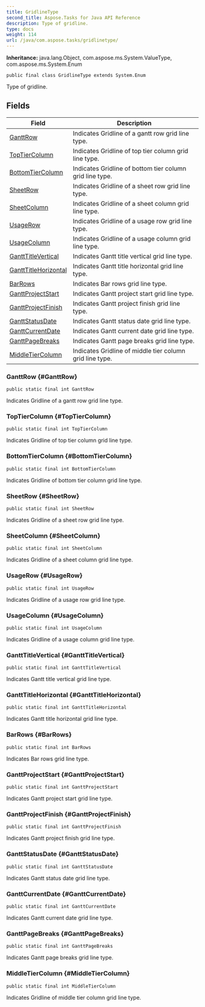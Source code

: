 ```yaml
---
title: GridlineType
second_title: Aspose.Tasks for Java API Reference
description: Type of gridline.
type: docs
weight: 114
url: /java/com.aspose.tasks/gridlinetype/
---
```


**Inheritance:**
java.lang.Object, com.aspose.ms.System.ValueType, com.aspose.ms.System.Enum
```
public final class GridlineType extends System.Enum
```

Type of gridline.
## Fields

| Field | Description |
| --- | --- |
| [GanttRow](#GanttRow) | Indicates Gridline of a gantt row grid line type. |
| [TopTierColumn](#TopTierColumn) | Indicates Gridline of top tier column grid line type. |
| [BottomTierColumn](#BottomTierColumn) | Indicates Gridline of bottom tier column grid line type. |
| [SheetRow](#SheetRow) | Indicates Gridline of a sheet row grid line type. |
| [SheetColumn](#SheetColumn) | Indicates Gridline of a sheet column grid line type. |
| [UsageRow](#UsageRow) | Indicates Gridline of a usage row grid line type. |
| [UsageColumn](#UsageColumn) | Indicates Gridline of a usage column grid line type. |
| [GanttTitleVertical](#GanttTitleVertical) | Indicates Gantt title vertical grid line type. |
| [GanttTitleHorizontal](#GanttTitleHorizontal) | Indicates Gantt title horizontal grid line type. |
| [BarRows](#BarRows) | Indicates Bar rows grid line type. |
| [GanttProjectStart](#GanttProjectStart) | Indicates Gantt project start grid line type. |
| [GanttProjectFinish](#GanttProjectFinish) | Indicates Gantt project finish grid line type. |
| [GanttStatusDate](#GanttStatusDate) | Indicates Gantt status date grid line type. |
| [GanttCurrentDate](#GanttCurrentDate) | Indicates Gantt current date grid line type. |
| [GanttPageBreaks](#GanttPageBreaks) | Indicates Gantt page breaks grid line type. |
| [MiddleTierColumn](#MiddleTierColumn) | Indicates Gridline of middle tier column grid line type. |
### GanttRow {#GanttRow}
```
public static final int GanttRow
```


Indicates Gridline of a gantt row grid line type.

### TopTierColumn {#TopTierColumn}
```
public static final int TopTierColumn
```


Indicates Gridline of top tier column grid line type.

### BottomTierColumn {#BottomTierColumn}
```
public static final int BottomTierColumn
```


Indicates Gridline of bottom tier column grid line type.

### SheetRow {#SheetRow}
```
public static final int SheetRow
```


Indicates Gridline of a sheet row grid line type.

### SheetColumn {#SheetColumn}
```
public static final int SheetColumn
```


Indicates Gridline of a sheet column grid line type.

### UsageRow {#UsageRow}
```
public static final int UsageRow
```


Indicates Gridline of a usage row grid line type.

### UsageColumn {#UsageColumn}
```
public static final int UsageColumn
```


Indicates Gridline of a usage column grid line type.

### GanttTitleVertical {#GanttTitleVertical}
```
public static final int GanttTitleVertical
```


Indicates Gantt title vertical grid line type.

### GanttTitleHorizontal {#GanttTitleHorizontal}
```
public static final int GanttTitleHorizontal
```


Indicates Gantt title horizontal grid line type.

### BarRows {#BarRows}
```
public static final int BarRows
```


Indicates Bar rows grid line type.

### GanttProjectStart {#GanttProjectStart}
```
public static final int GanttProjectStart
```


Indicates Gantt project start grid line type.

### GanttProjectFinish {#GanttProjectFinish}
```
public static final int GanttProjectFinish
```


Indicates Gantt project finish grid line type.

### GanttStatusDate {#GanttStatusDate}
```
public static final int GanttStatusDate
```


Indicates Gantt status date grid line type.

### GanttCurrentDate {#GanttCurrentDate}
```
public static final int GanttCurrentDate
```


Indicates Gantt current date grid line type.

### GanttPageBreaks {#GanttPageBreaks}
```
public static final int GanttPageBreaks
```


Indicates Gantt page breaks grid line type.

### MiddleTierColumn {#MiddleTierColumn}
```
public static final int MiddleTierColumn
```


Indicates Gridline of middle tier column grid line type.

